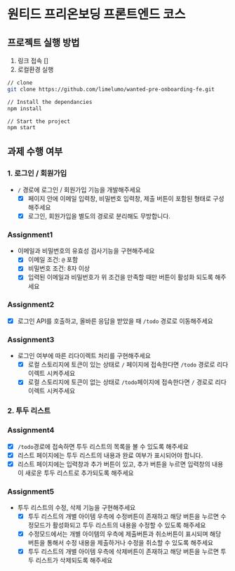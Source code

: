 # **원티드 프리온보딩 프론트엔드 코스**

## 프로젝트 실행 방법

1. 링크 접속 []
2. 로컬환경 실행

```bash
// clone
git clone https://github.com/limelumo/wanted-pre-onboarding-fe.git

// Install the dependancies
npm install

// Start the project
npm start
```

## 과제 수행 여부

### **1. 로그인 / 회원가입**

- `/` 경로에 로그인 / 회원가입 기능을 개발해주세요
  - [x] 페이지 안에 이메일 입력창, 비밀번호 입력창, 제출 버튼이 포함된 형태로 구성해주세요
  - [x] 로그인, 회원가입을 별도의 경로로 분리해도 무방합니다.

### **Assignment1**

- 이메일과 비밀번호의 유효성 검사기능을 구현해주세요
  - [x] 이메일 조건: `@` 포함
  - [x] 비밀번호 조건: 8자 이상
  - [x] 입력된 이메일과 비밀번호가 위 조건을 만족할 때만 버튼이 활성화 되도록 해주세요

### **Assignment2**

- [x] 로그인 API를 호출하고, 올바른 응답을 받았을 때 `/todo` 경로로 이동해주세요

### **Assignment3**

- 로그인 여부에 따른 리다이렉트 처리를 구현해주세요
  - [x] 로컬 스토리지에 토큰이 있는 상태로 `/` 페이지에 접속한다면 `/todo` 경로로 리다이렉트 시켜주세요
  - [x] 로컬 스토리지에 토큰이 없는 상태로 `/todo`페이지에 접속한다면 `/` 경로로 리다이렉트 시켜주세요

### **2. 투두 리스트**

### **Assignment4**

- [x] `/todo`경로에 접속하면 투두 리스트의 목록을 볼 수 있도록 해주세요
- [x] 리스트 페이지에는 투두 리스트의 내용과 완료 여부가 표시되어야 합니다.
- [x] 리스트 페이지에는 입력창과 추가 버튼이 있고, 추가 버튼을 누르면 입력창의 내용이 새로운 투두 리스트로 추가되도록 해주세요

### **Assignment5**

- 투두 리스트의 수정, 삭제 기능을 구현해주세요
  - [x] 투두 리스트의 개별 아이템 우측에 수정버튼이 존재하고 해당 버튼을 누르면 수정모드가 활성화되고 투두 리스트의 내용을 수정할 수 있도록 해주세요
  - [x] 수정모드에서는 개별 아이템의 우측에 제출버튼과 취소버튼이 표시되며 해당 버튼을 통해서 수정 내용을 제출하거나 수정을 취소할 수 있도록 해주세요
  - [x] 투두 리스트의 개별 아이템 우측에 삭제버튼이 존재하고 해당 버튼을 누르면 투두 리스트가 삭제되도록 해주세요
